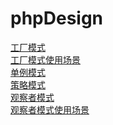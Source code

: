 # phpDesign

<a href="https://github.com/tiancityycf/phpDesign/blob/master/factory.php" target="_blank" >工厂模式</a> </br>
<a href="https://github.com/tiancityycf/phpDesign/blob/master/factoryEg.php" target="_blank" >工厂模式使用场景</a> </br>
<a href="https://github.com/tiancityycf/phpDesign/blob/master/singleton.php" target="_blank" >单例模式</a> </br>
<a href="https://github.com/tiancityycf/phpDesign/blob/master/strategy.php" target="_blank" >策略模式</a> </br>
<a href="https://github.com/tiancityycf/phpDesign/blob/master/observer.php" target="_blank" >观察者模式</a> </br>
<a href="https://github.com/tiancityycf/phpDesign/blob/master/observerEg.php" target="_blank" >观察者模式使用场景</a> </br>

